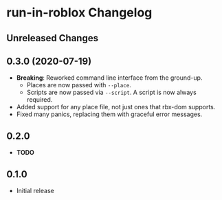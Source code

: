# run-in-roblox Changelog

## Unreleased Changes

## 0.3.0 (2020-07-19)
* **Breaking**: Reworked command line interface from the ground-up.
	* Places are now passed with `--place`.
	* Scripts are now passed via `--script`. A script is now always required.
* Added support for any place file, not just ones that rbx-dom supports.
* Fixed many panics, replacing them with graceful error messages.

## 0.2.0
* **TODO**

## 0.1.0
* Initial release